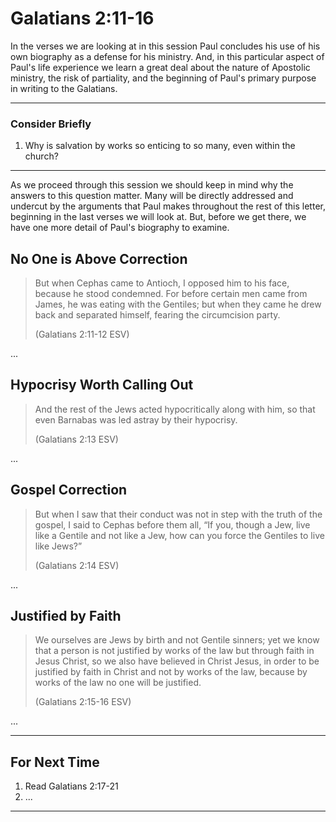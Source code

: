 # Galatians 2:11-16

In the verses we are looking at in this session Paul concludes his use of his own biography as a defense for his ministry. And, in this particular aspect of Paul's life experience we learn a great deal about the nature of Apostolic ministry, the risk of partiality, and the beginning of Paul's primary purpose in writing to the Galatians.
 
---

### Consider Briefly

1. Why is salvation by works so enticing to so many, even within the church?

---

As we proceed through this session we should keep in mind why the answers to this question matter. Many will be directly addressed and undercut by the arguments that Paul makes throughout the rest of this letter, beginning in the last verses we will look at. But, before we get there, we have one more detail of Paul's biography to examine.

## No One is Above Correction

> But when Cephas came to Antioch, I opposed him to his face, because he stood condemned. For before certain men came from James, he was eating with the Gentiles; but when they came he drew back and separated himself, fearing the circumcision party.
> 
> (Galatians 2:11-12 ESV)

...

## Hypocrisy Worth Calling Out

> And the rest of the Jews acted hypocritically along with him, so that even Barnabas was led astray by their hypocrisy.
> 
> (Galatians 2:13 ESV)

...

## Gospel Correction

> But when I saw that their conduct was not in step with the truth of the gospel, I said to Cephas before them all, “If you, though a Jew, live like a Gentile and not like a Jew, how can you force the Gentiles to live like Jews?”
> 
> (Galatians 2:14 ESV)

...

## Justified by Faith

> We ourselves are Jews by birth and not Gentile sinners; yet we know that a person is not justified by works of the law but through faith in Jesus Christ, so we also have believed in Christ Jesus, in order to be justified by faith in Christ and not by works of the law, because by works of the law no one will be justified.
> 
> (Galatians 2:15-16 ESV)

...

---

## For Next Time

1. Read Galatians 2:17-21
2. ...

---